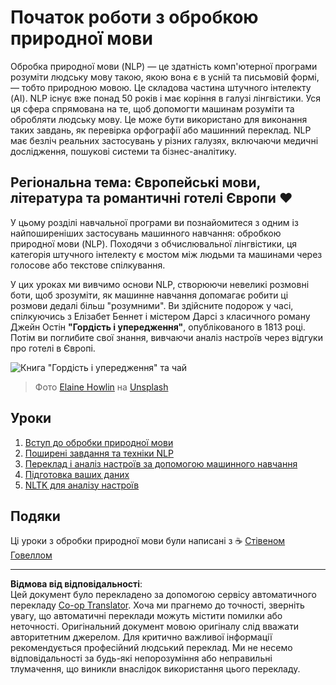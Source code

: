 <!--
CO_OP_TRANSLATOR_METADATA:
{
  "original_hash": "1eb379dc2d0c9940b320732d16083778",
  "translation_date": "2025-09-05T13:53:04+00:00",
  "source_file": "6-NLP/README.md",
  "language_code": "uk"
}
-->
# Початок роботи з обробкою природної мови

Обробка природної мови (NLP) — це здатність комп'ютерної програми розуміти людську мову такою, якою вона є в усній та письмовій формі, — тобто природною мовою. Це складова частина штучного інтелекту (AI). NLP існує вже понад 50 років і має коріння в галузі лінгвістики. Уся ця сфера спрямована на те, щоб допомогти машинам розуміти та обробляти людську мову. Це може бути використано для виконання таких завдань, як перевірка орфографії або машинний переклад. NLP має безліч реальних застосувань у різних галузях, включаючи медичні дослідження, пошукові системи та бізнес-аналітику.

## Регіональна тема: Європейські мови, література та романтичні готелі Європи ❤️

У цьому розділі навчальної програми ви познайомитеся з одним із найпоширеніших застосувань машинного навчання: обробкою природної мови (NLP). Походячи з обчислювальної лінгвістики, ця категорія штучного інтелекту є мостом між людьми та машинами через голосове або текстове спілкування.

У цих уроках ми вивчимо основи NLP, створюючи невеликі розмовні боти, щоб зрозуміти, як машинне навчання допомагає робити ці розмови дедалі більш "розумними". Ви здійсните подорож у часі, спілкуючись з Елізабет Беннет і містером Дарсі з класичного роману Джейн Остін **"Гордість і упередження"**, опублікованого в 1813 році. Потім ви поглибите свої знання, вивчаючи аналіз настроїв через відгуки про готелі в Європі.

![Книга "Гордість і упередження" та чай](../../../6-NLP/images/p&p.jpg)
> Фото <a href="https://unsplash.com/@elaineh?utm_source=unsplash&utm_medium=referral&utm_content=creditCopyText">Elaine Howlin</a> на <a href="https://unsplash.com/s/photos/pride-and-prejudice?utm_source=unsplash&utm_medium=referral&utm_content=creditCopyText">Unsplash</a>
  
## Уроки

1. [Вступ до обробки природної мови](1-Introduction-to-NLP/README.md)
2. [Поширені завдання та техніки NLP](2-Tasks/README.md)
3. [Переклад і аналіз настроїв за допомогою машинного навчання](3-Translation-Sentiment/README.md)
4. [Підготовка ваших даних](4-Hotel-Reviews-1/README.md)
5. [NLTK для аналізу настроїв](5-Hotel-Reviews-2/README.md)

## Подяки

Ці уроки з обробки природної мови були написані з ☕ [Стівеном Говеллом](https://twitter.com/Howell_MSFT)

---

**Відмова від відповідальності**:  
Цей документ було перекладено за допомогою сервісу автоматичного перекладу [Co-op Translator](https://github.com/Azure/co-op-translator). Хоча ми прагнемо до точності, зверніть увагу, що автоматичні переклади можуть містити помилки або неточності. Оригінальний документ мовою оригіналу слід вважати авторитетним джерелом. Для критично важливої інформації рекомендується професійний людський переклад. Ми не несемо відповідальності за будь-які непорозуміння або неправильні тлумачення, що виникли внаслідок використання цього перекладу.